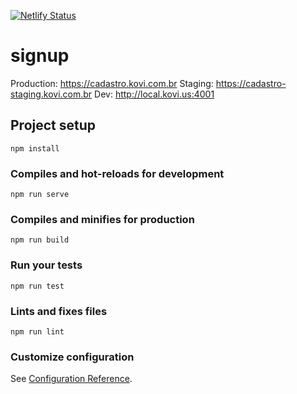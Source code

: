 [![Netlify Status](https://api.netlify.com/api/v1/badges/131cfbf4-c374-44c0-9588-98a916731802/deploy-status)](https://app.netlify.com/sites/kovi-signup-staging/deploys)

# signup

Production: https://cadastro.kovi.com.br
Staging: https://cadastro-staging.kovi.com.br
Dev: http://local.kovi.us:4001

## Project setup
```
npm install
```

### Compiles and hot-reloads for development
```
npm run serve
```

### Compiles and minifies for production
```
npm run build
```

### Run your tests
```
npm run test
```

### Lints and fixes files
```
npm run lint
```

### Customize configuration
See [Configuration Reference](https://cli.vuejs.org/config/).
